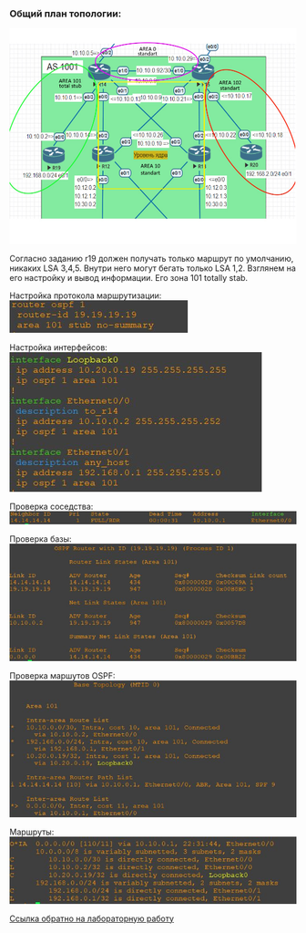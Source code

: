 ### Общий план топологии:
<img src='pic/Топология_OSPF.jpg'>  

Согласно заданию r19 должен получать только маршрут по умолчанию, никаких LSA 3,4,5. Внутри него могут бегать только LSA 1,2. Взглянем на его настройку и вывод информации. Его зона 101 totally stab.

Настройка протокола маршрутизации:  
<img src='pic/ospf.JPG'>  

Настройка интерфейсов:  
<img src='pic/if.JPG'>  

Проверка соседства:  
<img src='pic/nei.JPG'>  

Проверка базы:  
<img src='pic/data.JPG'>  

Проверка маршутов OSPF:  
<img src='pic/ospf_route.JPG'>  

Маршруты:  
<img src='pic/route.JPG'>  

[Ссылка обратно на лабораторную работу](/labs/lab05/README.md#)